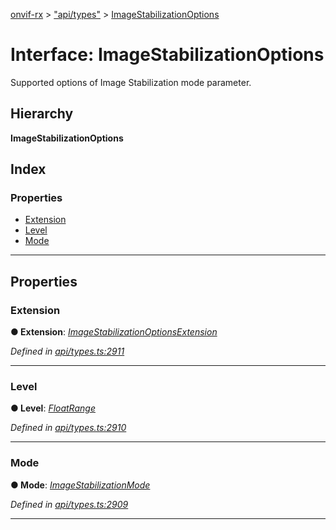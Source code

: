 [onvif-rx](../README.md) > ["api/types"](../modules/_api_types_.md) > [ImageStabilizationOptions](../interfaces/_api_types_.imagestabilizationoptions.md)

# Interface: ImageStabilizationOptions

Supported options of Image Stabilization mode parameter.

## Hierarchy

**ImageStabilizationOptions**

## Index

### Properties

* [Extension](_api_types_.imagestabilizationoptions.md#extension)
* [Level](_api_types_.imagestabilizationoptions.md#level)
* [Mode](_api_types_.imagestabilizationoptions.md#mode)

---

## Properties

<a id="extension"></a>

###  Extension

**● Extension**: *[ImageStabilizationOptionsExtension](_api_types_.imagestabilizationoptionsextension.md)*

*Defined in [api/types.ts:2911](https://github.com/patrickmichalina/onvif-rx/blob/1596479/src/api/types.ts#L2911)*

___
<a id="level"></a>

###  Level

**● Level**: *[FloatRange](_api_types_.floatrange.md)*

*Defined in [api/types.ts:2910](https://github.com/patrickmichalina/onvif-rx/blob/1596479/src/api/types.ts#L2910)*

___
<a id="mode"></a>

###  Mode

**● Mode**: *[ImageStabilizationMode](../enums/_api_types_.imagestabilizationmode.md)*

*Defined in [api/types.ts:2909](https://github.com/patrickmichalina/onvif-rx/blob/1596479/src/api/types.ts#L2909)*

___

